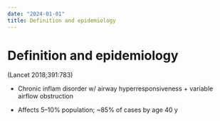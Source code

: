 ```yaml
---
date: "2024-01-01"
title: Definition and epidemiology
---
```


# Definition and epidemiology

(Lancet 2018;391:783)

* Chronic inflam disorder w/ airway hyperresponsiveness + variable airflow obstruction

* Affects 5–10% population; ~85% of cases by age 40 y
